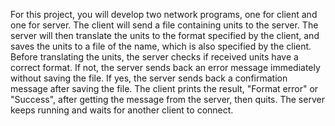 For this project, you will develop two network programs, one for client and one for server. The client will send a file containing units to the server. The server will then translate the units to the format specified by the client, and saves the units to a file of the name, which is also specified by the client. Before translating the units, the server checks if received units have a correct format. If not, the server sends back an error message immediately without saving the file. If yes, the server sends back a confirmation message after saving the file. The client prints the result, "Format error" or "Success", after getting the message from the server, then quits. The server keeps running and waits for another client to connect.

